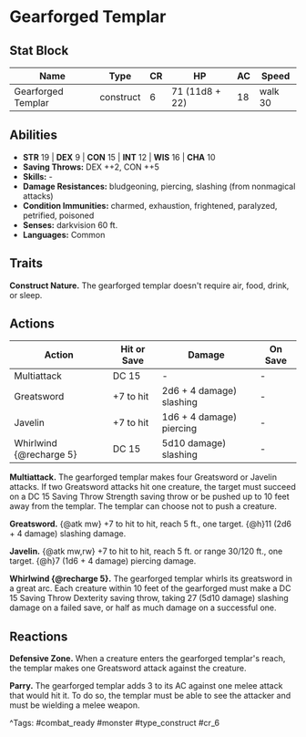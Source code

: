 # Gearforged Templar

## Stat Block

| Name | Type | CR | HP | AC | Speed |
|------|------|----|----|----|-------|
| Gearforged Templar | construct | 6 | 71 (11d8 + 22) | 18 | walk 30 |

## Abilities

- **STR** 19 | **DEX** 9 | **CON** 15 | **INT** 12 | **WIS** 16 | **CHA** 10
- **Saving Throws:** DEX ++2, CON ++5  
- **Skills:** -  
- **Damage Resistances:** bludgeoning, piercing, slashing (from nonmagical attacks)  
- **Condition Immunities:** charmed, exhaustion, frightened, paralyzed, petrified, poisoned  
- **Senses:** darkvision 60 ft.  
- **Languages:** Common

## Traits

**Construct Nature.** The gearforged templar doesn't require air, food, drink, or sleep.


## Actions

| Action | Hit or Save | Damage | On Save |
|--------|--------------|--------|----------|
| Multiattack | DC 15 | - | - |
| Greatsword | +7 to hit | 2d6 + 4 damage) slashing | - |
| Javelin | +7 to hit | 1d6 + 4 damage) piercing | - |
| Whirlwind {@recharge 5} | DC 15 | 5d10 damage) slashing | - |

**Multiattack.** The gearforged templar makes four Greatsword or Javelin attacks. If two Greatsword attacks hit one creature, the target must succeed on a DC 15 Saving Throw Strength saving throw or be pushed up to 10 feet away from the templar. The templar can choose not to push a creature.

**Greatsword.** {@atk mw} +7 to hit to hit, reach 5 ft., one target. {@h}11 (2d6 + 4 damage) slashing damage.

**Javelin.** {@atk mw,rw} +7 to hit to hit, reach 5 ft. or range 30/120 ft., one target. {@h}7 (1d6 + 4 damage) piercing damage.

**Whirlwind {@recharge 5}.** The gearforged templar whirls its greatsword in a great arc. Each creature within 10 feet of the gearforged must make a DC 15 Saving Throw Dexterity saving throw, taking 27 (5d10 damage) slashing damage on a failed save, or half as much damage on a successful one.

## Reactions

**Defensive Zone.** When a creature enters the gearforged templar's reach, the templar makes one Greatsword attack against the creature.

**Parry.** The gearforged templar adds 3 to its AC against one melee attack that would hit it. To do so, the templar must be able to see the attacker and must be wielding a melee weapon.



^Tags: #combat_ready #monster #type_construct #cr_6